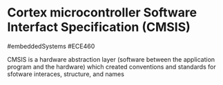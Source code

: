 # Cortex microcontroller Software Interfact Specification (CMSIS)
#embeddedSystems #ECE460 

CMSIS is a hardware abstraction layer (software between the application program and the hardware) which created conventions and standards for sfotware interaces, structure, and names
